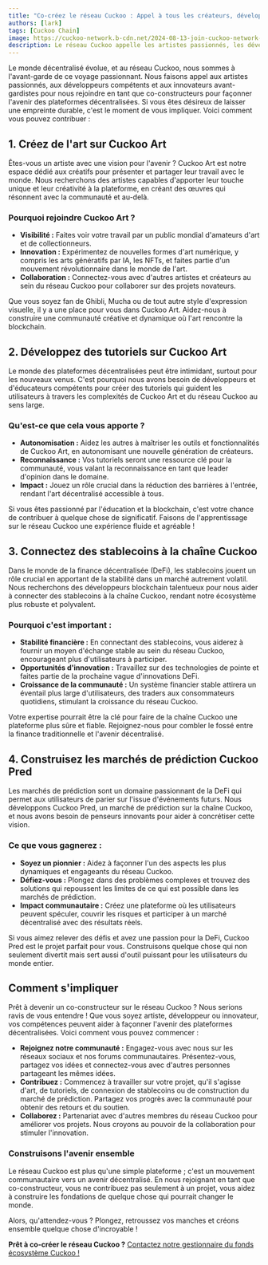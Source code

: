 ```yaml
---
title: "Co-créez le réseau Cuckoo : Appel à tous les créateurs, développeurs et innovateurs !"
authors: [lark]
tags: [Cuckoo Chain]
image: https://cuckoo-network.b-cdn.net/2024-08-13-join-cuckoo-network-co-builders-needed.webp
description: Le réseau Cuckoo appelle les artistes passionnés, les développeurs et les innovateurs à nous rejoindre pour façonner l'avenir des plateformes décentralisées. Nous recherchons des co-constructeurs pour créer de l'art, développer des tutoriels, connecter des stablecoins et construire des marchés de prédiction sur la chaîne Cuckoo. Si vous êtes désireux d'avoir un impact dans le monde de la blockchain, c'est votre chance !
---
```


Le monde décentralisé évolue, et au réseau Cuckoo, nous sommes à l'avant-garde de ce voyage passionnant. Nous faisons appel aux artistes passionnés, aux développeurs compétents et aux innovateurs avant-gardistes pour nous rejoindre en tant que co-constructeurs pour façonner l'avenir des plateformes décentralisées. Si vous êtes désireux de laisser une empreinte durable, c'est le moment de vous impliquer. Voici comment vous pouvez contribuer :

## 1. **Créez de l'art sur Cuckoo Art**

Êtes-vous un artiste avec une vision pour l'avenir ? Cuckoo Art est notre espace dédié aux créatifs pour présenter et partager leur travail avec le monde. Nous recherchons des artistes capables d'apporter leur touche unique et leur créativité à la plateforme, en créant des œuvres qui résonnent avec la communauté et au-delà.

### Pourquoi rejoindre Cuckoo Art ?

- **Visibilité :** Faites voir votre travail par un public mondial d'amateurs d'art et de collectionneurs.
- **Innovation :** Expérimentez de nouvelles formes d'art numérique, y compris les arts génératifs par IA, les NFTs, et faites partie d'un mouvement révolutionnaire dans le monde de l'art.
- **Collaboration :** Connectez-vous avec d'autres artistes et créateurs au sein du réseau Cuckoo pour collaborer sur des projets novateurs.

Que vous soyez fan de Ghibli, Mucha ou de tout autre style d'expression visuelle, il y a une place pour vous dans Cuckoo Art. Aidez-nous à construire une communauté créative et dynamique où l'art rencontre la blockchain.

## 2. **Développez des tutoriels sur Cuckoo Art**

Le monde des plateformes décentralisées peut être intimidant, surtout pour les nouveaux venus. C'est pourquoi nous avons besoin de développeurs et d'éducateurs compétents pour créer des tutoriels qui guident les utilisateurs à travers les complexités de Cuckoo Art et du réseau Cuckoo au sens large.

### Qu'est-ce que cela vous apporte ?

- **Autonomisation :** Aidez les autres à maîtriser les outils et fonctionnalités de Cuckoo Art, en autonomisant une nouvelle génération de créateurs.
- **Reconnaissance :** Vos tutoriels seront une ressource clé pour la communauté, vous valant la reconnaissance en tant que leader d'opinion dans le domaine.
- **Impact :** Jouez un rôle crucial dans la réduction des barrières à l'entrée, rendant l'art décentralisé accessible à tous.

Si vous êtes passionné par l'éducation et la blockchain, c'est votre chance de contribuer à quelque chose de significatif. Faisons de l'apprentissage sur le réseau Cuckoo une expérience fluide et agréable !

## 3. **Connectez des stablecoins à la chaîne Cuckoo**

Dans le monde de la finance décentralisée (DeFi), les stablecoins jouent un rôle crucial en apportant de la stabilité dans un marché autrement volatil. Nous recherchons des développeurs blockchain talentueux pour nous aider à connecter des stablecoins à la chaîne Cuckoo, rendant notre écosystème plus robuste et polyvalent.

### Pourquoi c'est important :

- **Stabilité financière :** En connectant des stablecoins, vous aiderez à fournir un moyen d'échange stable au sein du réseau Cuckoo, encourageant plus d'utilisateurs à participer.
- **Opportunités d'innovation :** Travaillez sur des technologies de pointe et faites partie de la prochaine vague d'innovations DeFi.
- **Croissance de la communauté :** Un système financier stable attirera un éventail plus large d'utilisateurs, des traders aux consommateurs quotidiens, stimulant la croissance du réseau Cuckoo.

Votre expertise pourrait être la clé pour faire de la chaîne Cuckoo une plateforme plus sûre et fiable. Rejoignez-nous pour combler le fossé entre la finance traditionnelle et l'avenir décentralisé.

## 4. **Construisez les marchés de prédiction Cuckoo Pred**

Les marchés de prédiction sont un domaine passionnant de la DeFi qui permet aux utilisateurs de parier sur l'issue d'événements futurs. Nous développons Cuckoo Pred, un marché de prédiction sur la chaîne Cuckoo, et nous avons besoin de penseurs innovants pour aider à concrétiser cette vision.

### Ce que vous gagnerez :

- **Soyez un pionnier :** Aidez à façonner l'un des aspects les plus dynamiques et engageants du réseau Cuckoo.
- **Défiez-vous :** Plongez dans des problèmes complexes et trouvez des solutions qui repoussent les limites de ce qui est possible dans les marchés de prédiction.
- **Impact communautaire :** Créez une plateforme où les utilisateurs peuvent spéculer, couvrir les risques et participer à un marché décentralisé avec des résultats réels.

Si vous aimez relever des défis et avez une passion pour la DeFi, Cuckoo Pred est le projet parfait pour vous. Construisons quelque chose qui non seulement divertit mais sert aussi d'outil puissant pour les utilisateurs du monde entier.

## **Comment s'impliquer**

Prêt à devenir un co-constructeur sur le réseau Cuckoo ? Nous serions ravis de vous entendre ! Que vous soyez artiste, développeur ou innovateur, vos compétences peuvent aider à façonner l'avenir des plateformes décentralisées. Voici comment vous pouvez commencer :

- **Rejoignez notre communauté :** Engagez-vous avec nous sur les réseaux sociaux et nos forums communautaires. Présentez-vous, partagez vos idées et connectez-vous avec d'autres personnes partageant les mêmes idées.
- **Contribuez :** Commencez à travailler sur votre projet, qu'il s'agisse d'art, de tutoriels, de connexion de stablecoins ou de construction du marché de prédiction. Partagez vos progrès avec la communauté pour obtenir des retours et du soutien.
- **Collaborez :** Partenariat avec d'autres membres du réseau Cuckoo pour améliorer vos projets. Nous croyons au pouvoir de la collaboration pour stimuler l'innovation.

### **Construisons l'avenir ensemble**

Le réseau Cuckoo est plus qu'une simple plateforme ; c'est un mouvement communautaire vers un avenir décentralisé. En nous rejoignant en tant que co-constructeur, vous ne contribuez pas seulement à un projet, vous aidez à construire les fondations de quelque chose qui pourrait changer le monde.

Alors, qu'attendez-vous ? Plongez, retroussez vos manches et créons ensemble quelque chose d'incroyable !

**Prêt à co-créer le réseau Cuckoo ?** [Contactez notre gestionnaire du fonds écosystème Cuckoo !](https://t.me/mikethrift)